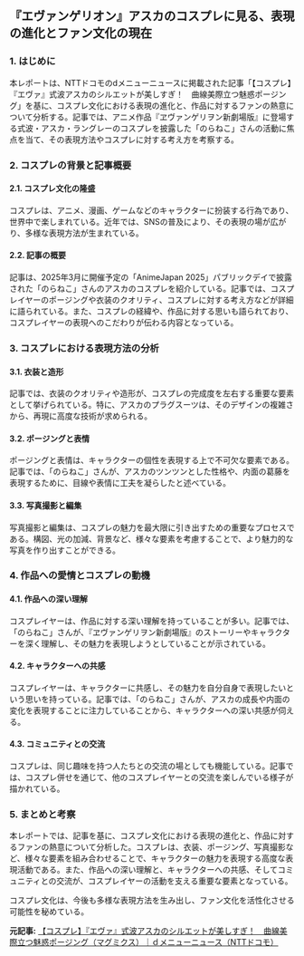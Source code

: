 ## 『エヴァンゲリオン』アスカのコスプレに見る、表現の進化とファン文化の現在

### 1. はじめに

本レポートは、NTTドコモのdメニューニュースに掲載された記事「【コスプレ】『エヴァ』式波アスカのシルエットが美しすぎ！　曲線美際立つ魅惑ポージング」を基に、コスプレ文化における表現の進化と、作品に対するファンの熱意について分析する。記事では、アニメ作品『ヱヴァンゲリヲン新劇場版』に登場する式波・アスカ・ラングレーのコスプレを披露した「のらねこ」さんの活動に焦点を当て、その表現方法やコスプレに対する考え方を考察する。

### 2. コスプレの背景と記事概要

#### 2.1. コスプレ文化の隆盛

コスプレは、アニメ、漫画、ゲームなどのキャラクターに扮装する行為であり、世界中で楽しまれている。近年では、SNSの普及により、その表現の場が広がり、多様な表現方法が生まれている。

#### 2.2. 記事の概要

記事は、2025年3月に開催予定の「AnimeJapan 2025」パブリックデイで披露された「のらねこ」さんのアスカのコスプレを紹介している。記事では、コスプレイヤーのポージングや衣装のクオリティ、コスプレに対する考え方などが詳細に語られている。また、コスプレの経緯や、作品に対する思いも語られており、コスプレイヤーの表現へのこだわりが伝わる内容となっている。

### 3. コスプレにおける表現方法の分析

#### 3.1. 衣装と造形

記事では、衣装のクオリティや造形が、コスプレの完成度を左右する重要な要素として挙げられている。特に、アスカのプラグスーツは、そのデザインの複雑さから、再現に高度な技術が求められる。

#### 3.2. ポージングと表情

ポージングと表情は、キャラクターの個性を表現する上で不可欠な要素である。記事では、「のらねこ」さんが、アスカのツンツンとした性格や、内面の葛藤を表現するために、目線や表情に工夫を凝らしたと述べている。

#### 3.3. 写真撮影と編集

写真撮影と編集は、コスプレの魅力を最大限に引き出すための重要なプロセスである。構図、光の加減、背景など、様々な要素を考慮することで、より魅力的な写真を作り出すことができる。

### 4. 作品への愛情とコスプレの動機

#### 4.1. 作品への深い理解

コスプレイヤーは、作品に対する深い理解を持っていることが多い。記事では、「のらねこ」さんが、『ヱヴァンゲリヲン新劇場版』のストーリーやキャラクターを深く理解し、その魅力を表現しようとしていることが示されている。

#### 4.2. キャラクターへの共感

コスプレイヤーは、キャラクターに共感し、その魅力を自分自身で表現したいという思いを持っている。記事では、「のらねこ」さんが、アスカの成長や内面の変化を表現することに注力していることから、キャラクターへの深い共感が伺える。

#### 4.3. コミュニティとの交流

コスプレは、同じ趣味を持つ人たちとの交流の場としても機能している。記事では、コスプレ併せを通じて、他のコスプレイヤーとの交流を楽しんでいる様子が描かれている。

### 5. まとめと考察

本レポートでは、記事を基に、コスプレ文化における表現の進化と、作品に対するファンの熱意について分析した。コスプレは、衣装、ポージング、写真撮影など、様々な要素を組み合わせることで、キャラクターの魅力を表現する高度な表現活動である。また、作品への深い理解と、キャラクターへの共感、そしてコミュニティとの交流が、コスプレイヤーの活動を支える重要な要素となっている。

コスプレ文化は、今後も多様な表現方法を生み出し、ファン文化を活性化させる可能性を秘めている。



**元記事:** [【コスプレ】『エヴァ』式波アスカのシルエットが美しすぎ！　曲線美際立つ魅惑ポージング（マグミクス）｜ｄメニューニュース（NTTドコモ）](https://topics.smt.docomo.ne.jp/article/magmix/entertainment/magmix-291349)